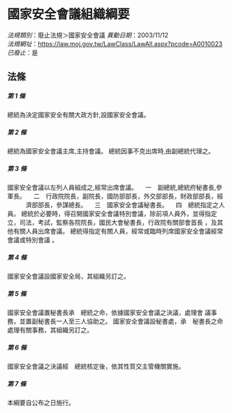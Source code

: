 # 國家安全會議組織綱要

*法規類別*：廢止法規＞國家安全會議
*異動日期*：2003/11/12  
*法規網址*：https://law.moj.gov.tw/LawClass/LawAll.aspx?pcode=A0010023
*已廢止*：是


## 法條
##### 第 1 條
總統為決定國家安全有關大政方針,設國家安全會議。

##### 第 2 條
總統為國家安全會議主席,主持會議。
總統因事不克出席時,由副總統代理之。

##### 第 3 條
國家安全會議以左列人員組成之,經常出席會議。
　一　副總統,總統府秘書長,參軍長。
　二　行政院院長，副院長，國防部部長，外交部部長，財政部部長，經
　　　濟部部長，參謀總長。
　三　國家安全會議秘書長。
　四　總統指定之人員。
總統於必要時，得召開國家安全會議特別會議，除前項人員外，並得指定
立，司法，考試，監察各院院長，國民大會秘書長，行政院有關部會首長
，及其他有關人員出席會議。
總統得指定有關人員，經常或臨時列席國家安全會議經常會議或特別會議
。

##### 第 4 條
國家安全會議設國家安全局，其組織另訂之。

##### 第 5 條
國家安全會議置秘書長承　總統之命，依據國家安全會議之決議，處理會
議事務，並置副秘書長一人至三人協助之。
國家安全會議設秘書處，承　秘書長之命處理有關事務，其組織另訂之。

##### 第 6 條
國家安全會議之決議經　總統核定後，依其性質交主管機關實施。

##### 第 7 條
本綱要自公布之日施行。


